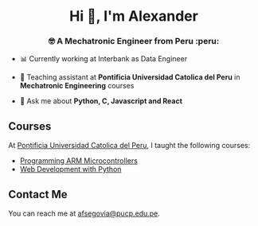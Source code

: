 <h1 align="center">Hi 👋, I'm Alexander</h1>

<h3 align="center">🤓 A Mechatronic Engineer from Peru :peru:</h3>

- 📊 Currently working at Interbank as Data Engineer

- :robot: Teaching assistant at **Pontificia Universidad Catolica del Peru** in **Mechatronic Engineering** courses

- 💬 Ask me about **Python, C, Javascript and React**

## Courses

At [Pontificia Universidad Catolica del Peru](https://www.pucp.edu.pe), I taught the following courses:

* [Programming ARM Microcontrollers](https://github.com/franciscoSegovia1997/programmingArmMicrocontrollers.git)
* [Web Development with Python](https://github.com/franciscoSegovia1997/webDevelopmentWithPython.git)

## Contact Me

You can reach me at <afsegovia@pucp.edu.pe>.
